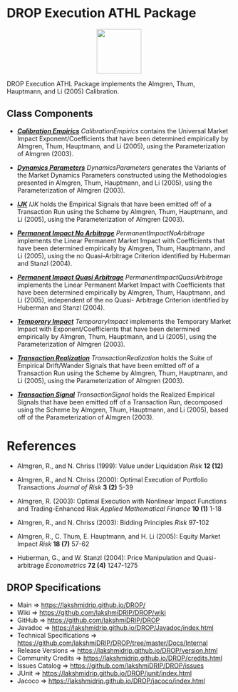 # DROP Execution ATHL Package

<p align="center"><img src="https://github.com/lakshmiDRIP/DROP/blob/master/DRIP_Logo.gif?raw=true" width="100"></p>

DROP Execution ATHL Package implements the Almgren, Thum, Hauptmann, and Li (2005) Calibration.

## Class Components

 * [***Calibration Empirics***](https://github.com/lakshmiDRIP/DROP/tree/master/src/main/java/org/drip/execution/athl/CalibrationEmpirics.java)
 <i>CalibrationEmpirics</i> contains the Universal Market Impact Exponent/Coefficients that have been
 determined empirically by Almgren, Thum, Hauptmann, and Li (2005), using the Parameterization of Almgren
 (2003).

 * [***Dynamics Parameters***](https://github.com/lakshmiDRIP/DROP/tree/master/src/main/java/org/drip/execution/athl/DynamicsParameters.java)
 <i>DynamicsParameters</i> generates the Variants of the Market Dynamics Parameters constructed using the
 Methodologies presented in Almgren, Thum, Hauptmann, and Li (2005), using the Parameterization of Almgren
 (2003).

 * [***IJK***](https://github.com/lakshmiDRIP/DROP/tree/master/src/main/java/org/drip/execution/athl/IJK.java)
 <i>IJK</i> holds the Empirical Signals that have been emitted off of a Transaction Run using the Scheme by
 Almgren, Thum, Hauptmann, and Li (2005), using the Parameterization of Almgren (2003).

 * [***Permanent Impact No Arbitrage***](https://github.com/lakshmiDRIP/DROP/tree/master/src/main/java/org/drip/execution/athl/PermanentImpactNoArbitrage.java)
 <i>PermanentImpactNoArbitrage</i> implements the Linear Permanent Market Impact with Coefficients that have
  been determined empirically by Almgren, Thum, Hauptmann, and Li (2005), using the no Quasi-Arbitrage
  Criterion identified by Huberman and Stanzl (2004).

 * [***Permanent Impact Quasi Arbitrage***](https://github.com/lakshmiDRIP/DROP/tree/master/src/main/java/org/drip/execution/athl/PermanentImpactQuasiArbitrage.java)
 <i>PermanentImpactQuasiArbitrage</i> implements the Linear Permanent Market Impact with Coefficients that
 have been determined empirically by Almgren, Thum, Hauptmann, and Li (2005), independent of the no Quasi-
 Arbitrage Criterion identified by Huberman and Stanzl (2004).

 * [***Temporary Impact***](https://github.com/lakshmiDRIP/DROP/tree/master/src/main/java/org/drip/execution/athl/TemporaryImpact.java)
 <i>TemporaryImpact</i> implements the Temporary Market Impact with Exponent/Coefficients that have been
 determined empirically by Almgren, Thum, Hauptmann, and Li (2005), using the Parameterization of Almgren
 (2003).

 * [***Transaction Realization***](https://github.com/lakshmiDRIP/DROP/tree/master/src/main/java/org/drip/execution/athl/TransactionRealization.java)
 <i>TransactionRealization</i> holds the Suite of Empirical Drift/Wander Signals that have been emitted off
 of a Transaction Run using the Scheme by Almgren, Thum, Hauptmann, and Li (2005), using the Parameterization
 of Almgren (2003).

 * [***Transaction Signal***](https://github.com/lakshmiDRIP/DROP/tree/master/src/main/java/org/drip/execution/athl/TransactionSignal.java)
 <i>TransactionSignal</i> holds the Realized Empirical Signals that have been emitted off of a Transaction
 Run, decomposed using the Scheme by Almgren, Thum, Hauptmann, and Li (2005), based off of the
 Parameterization of Almgren (2003).


# References

 * Almgren, R., and N. Chriss (1999): Value under Liquidation <i>Risk</i> <b>12 (12)</b>

 * Almgren, R., and N. Chriss (2000): Optimal Execution of Portfolio Transactions <i>Journal of Risk</i> <b>3
 	(2)</b> 5-39

 * Almgren, R. (2003): Optimal Execution with Nonlinear Impact Functions and Trading-Enhanced Risk <i>Applied
 	Mathematical Finance</i> <b>10 (1)</b> 1-18

 * Almgren, R., and N. Chriss (2003): Bidding Principles <i>Risk</i> 97-102

 * Almgren, R., C. Thum, E. Hauptmann, and H. Li (2005): Equity Market Impact <i>Risk</i> <b>18 (7)</b> 57-62

 * Huberman, G., and W. Stanzl (2004): Price Manipulation and Quasi-arbitrage <i>Econometrics</i> <b>72
 	(4)</b> 1247-1275


## DROP Specifications

 * Main                     => https://lakshmidrip.github.io/DROP/
 * Wiki                     => https://github.com/lakshmiDRIP/DROP/wiki
 * GitHub                   => https://github.com/lakshmiDRIP/DROP
 * Javadoc                  => https://lakshmidrip.github.io/DROP/Javadoc/index.html
 * Technical Specifications => https://github.com/lakshmiDRIP/DROP/tree/master/Docs/Internal
 * Release Versions         => https://lakshmidrip.github.io/DROP/version.html
 * Community Credits        => https://lakshmidrip.github.io/DROP/credits.html
 * Issues Catalog           => https://github.com/lakshmiDRIP/DROP/issues
 * JUnit                    => https://lakshmidrip.github.io/DROP/junit/index.html
 * Jacoco                   => https://lakshmidrip.github.io/DROP/jacoco/index.html
